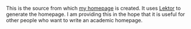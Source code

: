 This is the source from which [my homepage](https://jitseniesen.github.io/) is created.
It uses [Lektor](https://github.com/lektor/lektor) to generate the homepage.
I am providing this in the hope that it is useful for other people who want to write an academic homepage.
